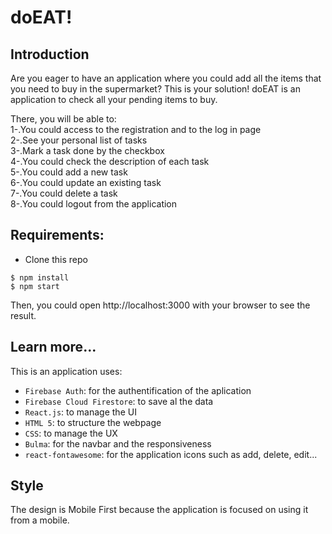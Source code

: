 #  doEAT!

## Introduction

Are you eager to have an application where you could add all the items that you need to buy in the supermarket? This is your solution! doEAT is an application to check all your pending items to buy. 

There, you will be able to:\
1-.You could access to the registration and to the log in page\
2-.See your personal list of tasks\
3-.Mark a task done by the checkbox\
4-.You could check the description of each task\
5-.You could add a new task\
6-.You could update an existing task\
7-.You could delete a task\
8-.You could logout from the application

## Requirements:

- Clone this repo
```
$ npm install
$ npm start
```

Then, you could open http://localhost:3000 with your browser to see the result.


## Learn more...

This is an application uses:
- `Firebase Auth`: for the authentification of the aplication
- `Firebase Cloud Firestore`: to save al the data
- `React.js`: to manage the UI
- `HTML 5`: to structure the webpage
- `CSS`: to manage the UX 
- `Bulma`: for the navbar and the responsiveness
- `react-fontawesome`: for the application icons such as add, delete, edit...

## Style

The design is Mobile First because the application is focused on using it from a mobile.
